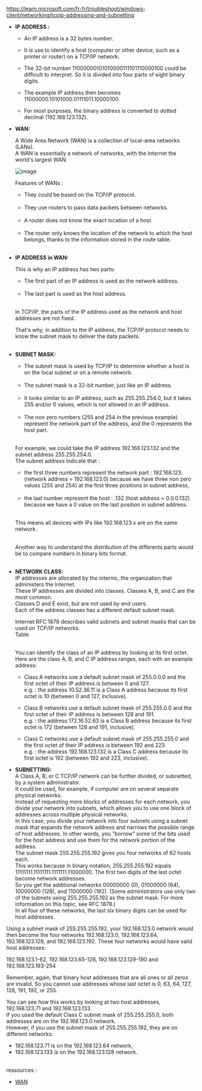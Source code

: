 https://learn.microsoft.com/fr-fr/troubleshoot/windows-client/networking/tcpip-addressing-and-subnetting

- **IP ADDRESS :**

    * An IP address is a 32 bytes number.<br>

    * It is use to identify a host (computer or other device, such as a printer or router) on a TCP/IP network.<br>

    * The 32-bit number 11000000101010000111101110000100 could be difficult to interpret. So it is divided into four parts of eight binary digits.<br>

    * The example IP address then becomes 11000000.10101000.01111011.10000100.<br>

    * For most purposes, the binary address is converted to dotted decimal (192.168.123.132).<br>

- **WAN:**<br>

    A Wide Area Network (WAN) is a collection of local-area networks (LANs).<br>
    A WAN is essentially a network of networks, with the Internet the world's largest WAN.
  
  ![image](https://github.com/user-attachments/assets/0646f614-4275-41c4-8aa8-d83f3eac0c5f)

   Features of WANs :<br>
   <ul>
      <li> They could be based on the TCP/IP protocol.</li><br>
      <li> They use routers to pass data packets between networks.</li><br>
      <li> A router does not know the exact location of a host.</li><br>
      <li> The router only knows the location of the network to which the host belongs, thanks to the information stored in the route table.</li><br>
   </ul>

- **IP ADDRESS in WAN:**

   This is why an IP address has two parts:
     <ul>
         <li> The first part of an IP address is used as the network address.</li><br>
         <li> The last part is used as the host address.</li><br>
     </ul>

   In TCP/IP, the parts of the IP address used as the network and host addresses are not fixed.<br>
 
   That's why, in addition to the IP address, the TCP/IP protocol needs to know the subnet mask to deliver the data packets.<br><br>


- **SUBNET MASK:**
  <ul>
     <li> The subnet mask is used by TCP/IP to determine whether a host is on the local subnet or on a remote network.</li><br>
     <li> The subnet mask is a 32-bit number, just like an IP address.</li><br>
     <li> It looks similar to an IP address, such as 255.255.254.0, but it takes 255 and/or 0 values, which is not allowed in an IP address.</li><br>
     <li> The non zero numbers (255 and 254 in the previous example) represent the network part of the address, and the 0 represents the host part.</li><br>
  </ul>

   For example, we could take the IP address 192.168.123.132 and the subnet address 255.255.254.0.<br>
   The subnet address indicate that :
   <ul>
      <li> the first three numbers represent the network part : 192.168.123. (network address = 192.168.123.0) because we have three non zero values (255 and 254) at the first three positions in subnet address,</li><br>
      <li>the last number represent the host : .132 (host address = 0.0.0.132) because we have a 0 value on the last position in subnet address.</li><br>
   </ul>

   This means all devices with IPs like 192.168.123.x are on the same network.<br><br>

   Another way to understand the distribution of the differents parts would be to compare numbers in binary bits format.<br><br>


- **NETWORK CLASS:**<br>
   IP addresses are allocated by the internic, the organization that administers the Internet.<br>
   These IP addresses are divided into classes. Classes A, B, and C are the most common.<br>
   Classes D and E exist, but are not used by end users.<br>
   Each of the address classes has a different default subnet mask.<br>

   Internet RFC 1878 describes valid subnets and subnet masks that can be used on TCP/IP networks.<br>
                              Table<br><br>

   You can identify the class of an IP address by looking at its first octet.<br>
   Here are the class A, B, and C IP address ranges, each with an example address:<br>

   - Class A networks use a default subnet mask of 255.0.0.0 and the first octet of their IP address is between 0 and 127.<br>
     e.g. : the address 10.52.36.11 is a Class A address because its first octet is 10 (between 0 and 127, inclusive).

   - Class B networks use a default subnet mask of 255.255.0.0 and the first octet of their IP address is between 128 and 191.<br>
     e.g. : the address 172.16.52.63 is a Class B address because its first octet is 172 (between 128 and 191, inclusive).

   - Class C networks use a default subnet mask of 255.255.255.0 and the first octet of their IP address is between 192 and 223.<br>
     e.g. : the address 192.168.123.132 is a Class C address because its first octet is 192 (between 192 and 223, inclusive).

- **SUBNETTING:**<br>
   A Class A, B, or C TCP/IP network can be further divided, or subnetted, by a system administrator.<br>
   It could be used, for example, if computer are on several separate physical networks.<br>
   Instead of requesting more blocks of addresses for each network, you divide your network into subnets, which allows you to use one block of addresses across multiple physical networks.<br>
   In this case, you divide your network into four subnets using a subnet mask that expands the network address and narrows the possible range of host addresses. In other words, you "borrow" some of the bits used for the host address and use them for the network portion of the address.<br>
  The subnet mask 255.255.255.192 gives you four networks of 62 hosts each.<br>
  This works because in binary notation, 255.255.255.192 equals 11111111.11111111.1111111.11000000. The first two digits of the last octet become network addresses.<br>
  So you get the additional networks 00000000 (0), 01000000 (64), 10000000 (128), and 11000000 (192). (Some administrators use only two of the subnets using 255.255.255.192 as the subnet mask. For more information on this topic, see RFC 1878.)<br>
  In all four of these networks, the last six binary digits can be used for host addresses.

Using a subnet mask of 255.255.255.192, your 192.168.123.0 network would then become the four networks 192.168.123.0, 192.168.123.64, 192.168.123.128, and 192.168.123.192. These four networks would have valid host addresses:

192.168.123.1-62, 192.168.123.65-126, 192.168.123.129-190 and 192.168.123.193-254

Remember, again, that binary host addresses that are all ones or all zeros are invalid. So you cannot use addresses whose last octet is 0, 63, 64, 127, 128, 191, 192, or 255.

You can see how this works by looking at two host addresses, 192.168.123.71 and 192.168.123.133.<br>
If you used the default Class C subnet mask of 255.255.255.0, both addresses are on the 192.168.123.0 network.<br>
However, if you use the subnet mask of 255.255.255.192, they are on different networks:<br>
   - 192.168.123.71 is on the 192.168.123.64 network,<br>
   - 192.168.123.133 is on the 192.168.123.128 network.<br><br>




ressources :
- [WAN](https://www.cisco.com/c/en/us/products/switches/what-is-a-wan-wide-area-network.html#:~:text=In%20its%20simplest%20form%2C%20a,Internet%20the%20world's%20largest%20WAN)
